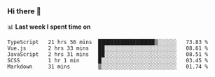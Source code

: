 ### Hi there 👋

<!--
**DBvc/DBvc** is a ✨ _special_ ✨ repository because its `README.md` (this file) appears on your GitHub profile.

Here are some ideas to get you started:

- 🔭 I’m currently working on ...
- 🌱 I’m currently learning ...
- 👯 I’m looking to collaborate on ...
- 🤔 I’m looking for help with ...
- 💬 Ask me about ...
- 📫 How to reach me: ...
- 😄 Pronouns: ...
- ⚡ Fun fact: ...
-->

📊 **Last week I spent time on**
<!--START_SECTION:waka-->
```text
TypeScript   21 hrs 56 mins  ██████████████████▒░░░░░░   73.83 % 
Vue.js       2 hrs 33 mins   ██░░░░░░░░░░░░░░░░░░░░░░░   08.61 % 
JavaScript   2 hrs 31 mins   ██░░░░░░░░░░░░░░░░░░░░░░░   08.51 % 
SCSS         1 hr 1 min      █░░░░░░░░░░░░░░░░░░░░░░░░   03.45 % 
Markdown     31 mins         ▒░░░░░░░░░░░░░░░░░░░░░░░░   01.74 % 
```
<!--END_SECTION:waka-->
